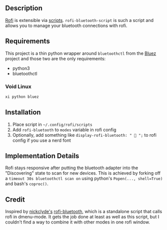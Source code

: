 ## Description

[Rofi](https://github.com/davatorium/) is extensible via [scripts](https://github.com/davatorium/rofi/blob/next/doc/rofi-script.5.markdown). `rofi-bluetooth-script` is such a script and allows you to manage your bluetooth connections with rofi.

## Requirements

This project is a thin python wrapper around `bluetoothctl` from the [Bluez](http://www.bluez.org/) project and those two are the only requirements:

* python3
* bluetoothctl

### Void Linux

```bash
xi python bluez
```

## Installation

1. Place script in `~/.config/rofi/scripts`
2. Add `rofi-bluetooth` to `modes` variable in rofi config
3. Optionally, add something like `display-rofi-bluetooth: "  ";` to rofi config if you use a nerd font

## Implementation Details

Rofi stays responsive after putting the bluetooth adapter into the "Discovering" state to scan for new devices. This is achieved by forking off a `timeout 30s bluetoothctl scan on` using python's `Popen(..., shell=True)` and bash's `coproc()`.

## Credit

Inspired by [nickclyde's](https://github.com/nickclyde/) [rofi-bluetooth](https://github.com/nickclyde/rofi-bluetooth), which is a standalone script that calls rofi in dmenu-mode. It gets the job done at least as well as this script, but I couldn't find a way to combine it with other modes in one rofi window.
